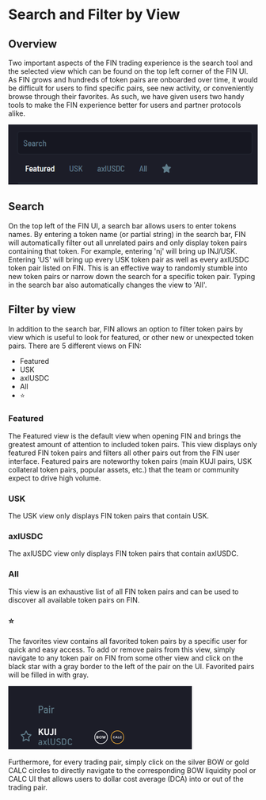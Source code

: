 # Search and Filter by View

## Overview

Two important aspects of the FIN trading experience is the search tool and the selected view which can be found on the top left corner of the FIN UI. As FIN grows and hundreds of token pairs are onboarded over time, it would be difficult for users to find specific pairs, see new activity, or conveniently browse through their favorites. As such, we have given users two handy tools to make the FIN experience better for users and partner protocols alike.

&#x20;                                               ![](<../../../.gitbook/assets/image (26).png>)

## Search

On the top left of the FIN UI, a search bar allows users to enter tokens names. By entering a token name (or partial string) in the search bar, FIN will automatically filter out all unrelated pairs and only display token pairs containing that token. For example, entering 'nj' will bring up INJ/USK. Entering 'US' will bring up every USK token pair as well as every axlUSDC token pair listed on FIN. This is an effective way to randomly stumble into new token pairs or narrow down the search for a specific token pair. Typing in the search bar also automatically changes the view to 'All'.

## Filter by view&#x20;

In addition to the search bar, FIN allows an option to filter token pairs by view which is useful to look for featured, or other new or unexpected token pairs. There are 5 different views on FIN:

* Featured
* USK
* axlUSDC
* All
* :star:

### Featured

The Featured view is the default view when opening FIN and brings the greatest amount of attention to included token pairs. This view displays only featured FIN token pairs and filters all other pairs out from the FIN user interface. Featured pairs are noteworthy token pairs (main KUJI pairs, USK collateral token pairs, popular assets, etc.) that the team or community expect to drive high volume.

### USK

The USK view only displays FIN token pairs that contain USK.

### axlUSDC

The axlUSDC view only displays FIN token pairs that contain axlUSDC.

### All

This view is an exhaustive list of all FIN token pairs and can be used to discover all available token pairs on FIN.&#x20;

### :star:

The favorites view contains all favorited token pairs by a specific user for quick and easy access. To add or remove pairs from this view, simply navigate to any token pair on FIN from some other view and click on the black star with a gray border to the left of the pair on the UI. Favorited pairs will be filled in with gray. &#x20;

&#x20;                                               ![](<../../../.gitbook/assets/image (23).png>)

Furthermore, for every trading pair, simply click on the silver BOW or gold CALC circles to directly navigate to the corresponding BOW liquidity pool or CALC UI that allows users to dollar cost average (DCA) into or out of the trading pair. &#x20;
